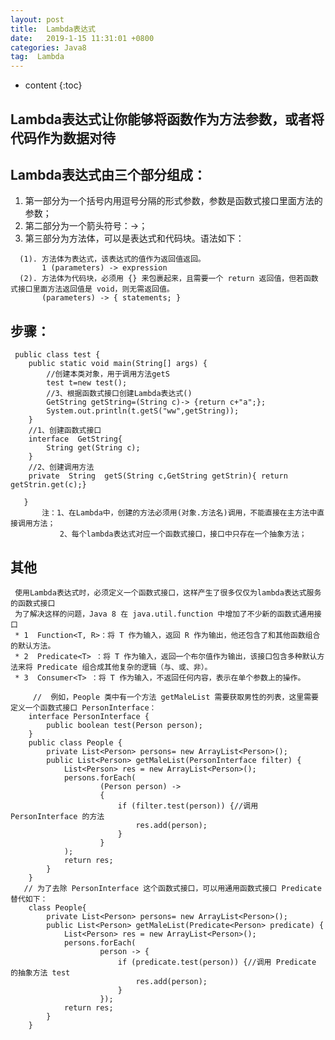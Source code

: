```yaml
---
layout: post
title:  Lambda表达式
date:   2019-1-15 11:31:01 +0800
categories: Java8
tag:  Lambda
---
```


* content
{:toc}


## Lambda表达式让你能够将函数作为方法参数，或者将代码作为数据对待
## Lambda表达式由三个部分组成：
  1. 第一部分为一个括号内用逗号分隔的形式参数，参数是函数式接口里面方法的参数；
  2. 第二部分为一个箭头符号：->；
  3. 第三部分为方法体，可以是表达式和代码块。语法如下：
  ```
    (1). 方法体为表达式，该表达式的值作为返回值返回。
         1 (parameters) -> expression
    (2). 方法体为代码块，必须用 {} 来包裹起来，且需要一个 return 返回值，但若函数式接口里面方法返回值是 void，则无需返回值。
         (parameters) -> { statements; }
  ```
## 步骤：

```
 public class test {
    public static void main(String[] args) {
        //创建本类对象，用于调用方法getS
        test t=new test();
        //3、根据函数式接口创建Lambda表达式()
        GetString getString=(String c)-> {return c+"a";};
        System.out.println(t.getS("ww",getString));
    }
    //1、创建函数式接口
    interface  GetString{
        String get(String c);
    }
    //2、创建调用方法
    private  String  getS(String c,GetString getStrin){ return  getStrin.get(c);}

   }
       注：1、在Lambda中，创建的方法必须用(对象.方法名)调用，不能直接在主方法中直接调用方法；
           2、每个lambda表达式对应一个函数式接口，接口中只存在一个抽象方法；
```
 
## 其他
     使用Lambda表达式时，必须定义一个函数式接口，这样产生了很多仅仅为lambda表达式服务的函数式接口
     为了解决这样的问题，Java 8 在 java.util.function 中增加了不少新的函数式通用接口
     * 1  Function<T, R>：将 T 作为输入，返回 R 作为输出，他还包含了和其他函数组合的默认方法。
     * 2  Predicate<T> ：将 T 作为输入，返回一个布尔值作为输出，该接口包含多种默认方法来将 Predicate 组合成其他复杂的逻辑（与、或、非）。
     * 3  Consumer<T> ：将 T 作为输入，不返回任何内容，表示在单个参数上的操作。
```
     //  例如，People 类中有一个方法 getMaleList 需要获取男性的列表，这里需要定义一个函数式接口 PersonInterface：
    interface PersonInterface {
        public boolean test(Person person);
    }
    public class People {
        private List<Person> persons= new ArrayList<Person>();
        public List<Person> getMaleList(PersonInterface filter) {
            List<Person> res = new ArrayList<Person>();
            persons.forEach(
                    (Person person) ->
                    {
                        if (filter.test(person)) {//调用 PersonInterface 的方法
                            res.add(person);
                        }
                    }
            );
            return res;
        }
    }
   // 为了去除 PersonInterface 这个函数式接口，可以用通用函数式接口 Predicate 替代如下：
    class People{
        private List<Person> persons= new ArrayList<Person>();
        public List<Person> getMaleList(Predicate<Person> predicate) {
            List<Person> res = new ArrayList<Person>();
            persons.forEach(
                    person -> {
                        if (predicate.test(person)) {//调用 Predicate 的抽象方法 test
                            res.add(person);
                        }
                    });
            return res;
        }
    } 
```
   
   
   
   
   
   
